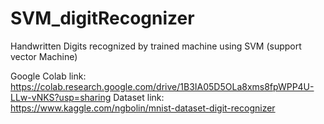 # SVM_digitRecognizer
Handwritten Digits recognized by trained machine using SVM (support vector Machine)

Google Colab link: https://colab.research.google.com/drive/1B3IA05D5OLa8xms8fpWPP4U-LLw-vNKS?usp=sharing
Dataset link: https://www.kaggle.com/ngbolin/mnist-dataset-digit-recognizer
